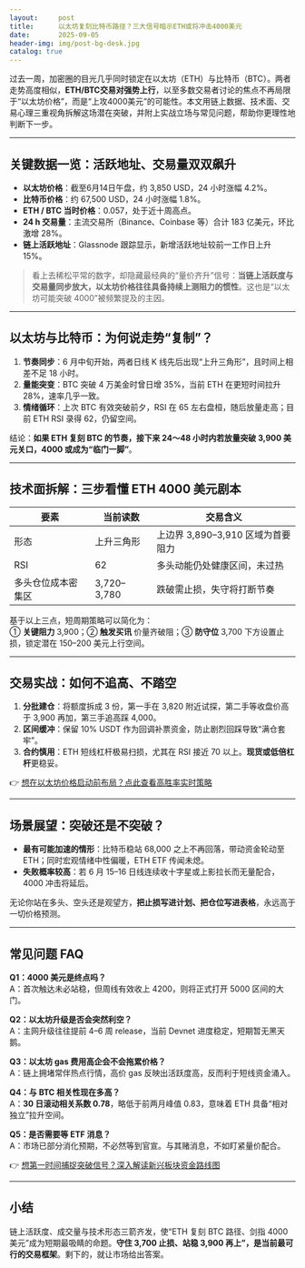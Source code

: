 ```yaml
---
layout:     post
title:      以太坊复刻比特币路径？三大信号暗示ETH或将冲击4000美元
date:       2025-09-05
header-img: img/post-bg-desk.jpg
catalog: true
---
```


过去一周，加密圈的目光几乎同时锁定在以太坊（ETH）与比特币（BTC）。两者走势高度相似，**ETH/BTC交易对强势上行**，以至多数交易者讨论的焦点不再局限于“以太坊价格”，而是“上攻4000美元”的可能性。本文用链上数据、技术面、交易心理三重视角拆解这场潜在突破，并附上实战立场与常见问题，帮助你更理性地判断下一步。

---

## 关键数据一览：活跃地址、交易量双双飙升

- **以太坊价格**：截至6月14日午盘，约 3,850 USD，24 小时涨幅 4.2%。  
- **比特币价格**：约 67,500 USD，24 小时涨幅 1.8%。  
- **ETH / BTC 当时价格**：0.057，处于近十周高点。  
- **24 h 交易量**：主流交易所（Binance、Coinbase 等）合计 183 亿美元，环比激增 28%。  
- **链上活跃地址**：Glassnode 跟踪显示，新增活跃地址较前一工作日上升 15%。  

> 看上去稀松平常的数字，却隐藏最经典的“量价齐升”信号：**当链上活跃度与交易量同步放大，以太坊价格往往具备持续上测阻力的惯性**。这也是“以太坊可能突破 4000”被频繁提及的主因。

---

## 以太坊与比特币：为何说走势“复制”？

1. **节奏同步**：6 月中旬开始，两者日线 K 线先后出现“上升三角形”，且时间上相差不足 18 小时。  
2. **量能突变**：BTC 突破 4 万美金时曾日增 35%，当前 ETH 在更短时间拉升 28%，速率几乎一致。  
3. **情绪循环**：上次 BTC 有效突破前夕，RSI 在 65 左右盘桓，随后放量走高；目前 ETH RSI 录得 62，仍留空间。  

结论：**如果 ETH 复刻 BTC 的节奏，接下来 24～48 小时内若放量突破 3,900 美元关口，4000 或成为“临门一脚”**。

---

## 技术面拆解：三步看懂 ETH 4000 美元剧本

| **要素** | **当前读数** | **交易含义** |
|---|---|---|
| 形态 | 上升三角形 | 上边界 3,890–3,910 区域为首要阻力 |
| RSI | 62 | 多头动能仍处健康区间，未过热 |
| 多头仓位成本密集区 | 3,720–3,780 | 跌破需止损，失守将打断节奏 |

基于以上三点，短周期策略可以简化为：  
① **关键阻力** 3,900；② **触发买讯** 价量齐破阻；③ **防守位** 3,700 下方设置止损，锁定潜在 150–200 美元上行空间。

---

## 交易实战：如何不追高、不踏空

1. **分批建仓**：将额度拆成 3 份，第一手在 3,820 附近试探，第二手等收盘价高于 3,900 再加，第三手追高踩 4,000。  
2. **区间缓冲**：保留 10% USDT 作为回调补票资金，防止剧烈回踩导致“满仓套牢”。  
3. **合约慎用**：ETH 短线杠杆极易扫损，尤其在 RSI 接近 70 以上。**现货或低倍杠杆**更稳妥。  

👉 [想在以太坊价格启动前布局？点此查看高胜率实时策略](https://okxdog.com/)

---

## 场景展望：突破还是不突破？

- **最有可能加速的情形**：比特币稳站 68,000 之上不再回落，带动资金轮动至 ETH；同时宏观情绪中性偏暖，ETH ETF 传闻未熄。  
- **失败概率较高**：若 6 月 15–16 日线连续收十字星或上影拉长而无量配合，4000 冲击将延后。  

无论你站在多头、空头还是观望方，**把止损写进计划、把仓位写进表格**，永远高于一切价格预测。

---

## 常见问题 FAQ

**Q1：4000 美元是终点吗？**  
A：首次触达未必站稳，但周线有效收上 4200，则将正式打开 5000 区间的大门。

**Q2：以太坊升级是否会突然利空？**  
A：主网升级往往提前 4–6 周 release，当前 Devnet 进度稳定，短期暂无黑天鹅。

**Q3：以太坊 gas 费用高企会不会拖累价格？**  
A：链上拥堵常伴热点行情，高价 gas 反映出活跃度高，反而利于短线资金涌入。

**Q4：与 BTC 相关性现在多高？**  
A：**30 日滚动相关系数 0.78**，略低于前两月峰值 0.83，意味着 ETH 具备“相对独立”拉升空间。

**Q5：是否需要等 ETF 消息？**  
A：市场已部分消化预期，不必然等到官宣。与其赌消息，不如盯紧量价配合。

👉 [想第一时间捕捉突破信号？深入解读新兴板块资金路线图](https://okxdog.com/)

---

## 小结

链上活跃度、成交量与技术形态三箭齐发，使“ETH 复刻 BTC 路径、剑指 4000 美元”成为短期最吸睛的命题。**守住 3,700 止损、站稳 3,900 再上”，是当前最可行的交易框架**。剩下的，就让市场给出答案。